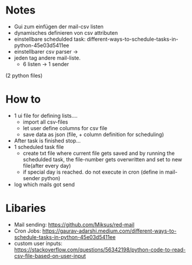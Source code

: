 # Notes
* Gui zum einfügen der mail-csv listen
* dynamisches definieren von csv attributen
* einstellbare schedulded task: different-ways-to-schedule-tasks-in-python-45e03d5411ee
* einstellbarer csv parser -> 
* jeden tag andere mail-liste.
    * 6 listen -> 1 sender

(2 python files)
# How to
* 1 ui file for defining lists....
    * import all csv-files
    * let user define columns for csv file
    * save data as json (file, + column definition for scheduling)
* After task is finished stop...
* 1 scheduled task file
    * create txt file where current file gets saved and by running the schedulded task, the file-number gets overwritten and set to new file(after every day)
    * if special day is reached. do not execute in cron (define in mail-sender python)
* log which mails got send

# Libaries
* Mail sending: https://github.com/Miksus/red-mail
* Cron Jobs: https://gaurav-adarshi.medium.com/different-ways-to-schedule-tasks-in-python-45e03d5411ee
* custom user inputs: https://stackoverflow.com/questions/56342198/python-code-to-read-csv-file-based-on-user-input
